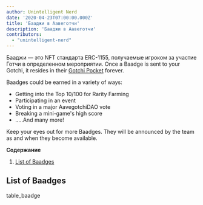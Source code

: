 ```yaml
---
author: Unintelligent Nerd
date: '2020-04-23T07:00:00.000Z'
title: 'Бааджи в Аавеготчи'
description: 'Бааджи в Аавеготчи'
contributors:
  - "unintelligent-nerd"
---
```


Бааджи — это NFT стандарта ERC-1155, получаемые игроком за участие Готчи в определенном мероприятии. Once a Baadge is sent to your Gotchi, it resides in their [Gotchi Pocket](/aavegotchi-profile#gotchi-pocket) forever.

Baadges could be earned in a variety of ways:

* Getting into the Top 10/100 for Rarity Farming
* Participating in an event
* Voting in a major AavegotchiDAO vote
* Breaking a mini-game's high score
* .....And many more!

Keep your eyes out for more Baadges. They will be announced by the team as and when they become available.

<div class="contentsBox">

**Содержание**

<ol>
<li><a href=#list-of-baadges>List of Baadges</a></li>
</ol>

</div>

## List of Baadges

table_baadge

